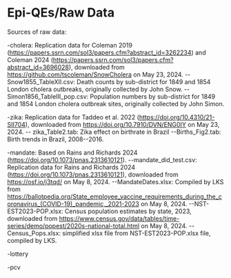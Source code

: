 # Epi-QEs/Raw Data
Sources of raw data:

-cholera: Replication data for Coleman 2019 (https://papers.ssrn.com/sol3/papers.cfm?abstract_id=3262234) and Coleman 2024 (https://papers.ssrn.com/sol3/papers.cfm?abstract_id=3696028), downloaded from https://github.com/tscoleman/SnowCholera on May 23, 2024.
--Snow1855_TableXII.csv: Death counts by sub-district for 1849 and 1854 London cholera outbreaks, originally collected by John Snow.
--Simon1856_TableIII_pop.csv: Population numbers by sub-district for 1849 and 1854 London cholera outbreak sites, originally collected by John Simon.

-zika: Replication data for Taddeo et al. 2022 (https://doi.org/10.4310/21-SII704), downloaded from https://doi.org/10.7910/DVN/ENG0IY on May 23, 2024.
-- zika_Table2.tab: Zika effect on birthrate in Brazil
--Births_Fig2.tab: Birth trends in Brazil, 2008--2016.

-mandate: Based on Rains and Richards 2024 (https://doi.org/10.1073/pnas.2313610121).
--mandate_did_test.csv: Replication data for Rains and Richards 2024 (https://doi.org/10.1073/pnas.2313610121), downloaded from https://osf.io/j3tqd/ on May 8, 2024.
--MandateDates.xlsx: Compiled by LKS from https://ballotpedia.org/State_employee_vaccine_requirements_during_the_coronavirus_(COVID-19)_pandemic,_2021-2023 on May 8, 2024.
--NST-EST2023-POP.xlsx: Census population estimates by state, 2023, downloaded from https://www.census.gov/data/tables/time-series/demo/popest/2020s-national-total.html on May 8, 2024.
--Census_Pops.xlsx: simplified xlsx file from NST-EST2023-POP.xlsx file, compiled by LKS.

-lottery

-pcv
